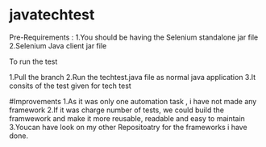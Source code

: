 # javatechtest

Pre-Requirements :
1.You should be having the Selenium standalone jar file
2.Selenium Java client jar file


To run the test

1.Pull the branch
2.Run the techtest.java file as normal java application
3.It consits of the test given for tech test

#Improvements
1.As it was only one automation task , i have not made any framework
2.If it was charge number of tests, we could build the framwework and make it more reusable, readable and easy to maintain
3.Youcan have look on my other Repositoatry for the frameworks i have done.
